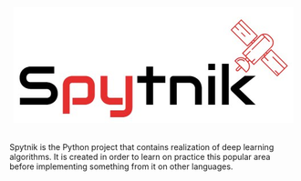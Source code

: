 <div align="center">
  <img src="https://raw.githubusercontent.com/MikhailKravets/Spytnik/master/logo.jpg"><br><br>
</div>

Spytnik is the Python project that contains realization of deep learning algorithms.
It is created in order to learn on practice this popular area before implementing
something from it on other languages.
